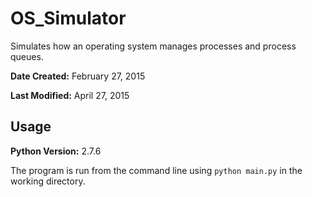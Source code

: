 # OS_Simulator
Simulates how an operating system manages processes and process queues.

**Date Created:** February 27, 2015

**Last Modified:** April 27, 2015

Usage
-----

**Python Version:** 2.7.6

The program is run from the command line using `python main.py` in the working directory.
